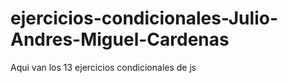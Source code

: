 # ejercicios-condicionales-Julio-Andres-Miguel-Cardenas
Aqui van los 13 ejercicios condicionales de js
